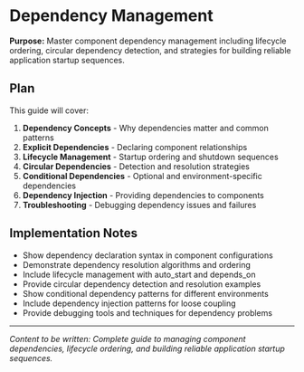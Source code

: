 # Dependency Management

<!-- Metadata -->
<!-- 
Topic: Component Dependencies
Type: Conceptual Guide
Audience: Developers building complex applications
Estimated Reading Time: 18 minutes
Prerequisites: Understanding of component types
TOC: w.tree → core-concepts-deep → configuration-registry → dependency-management.md
-->

**Purpose:** Master component dependency management including lifecycle ordering, circular dependency detection, and strategies for building reliable application startup sequences.

## Plan

This guide will cover:

1. **Dependency Concepts** - Why dependencies matter and common patterns
2. **Explicit Dependencies** - Declaring component relationships
3. **Lifecycle Management** - Startup ordering and shutdown sequences
4. **Circular Dependencies** - Detection and resolution strategies
5. **Conditional Dependencies** - Optional and environment-specific dependencies
6. **Dependency Injection** - Providing dependencies to components
7. **Troubleshooting** - Debugging dependency issues and failures

## Implementation Notes

- Show dependency declaration syntax in component configurations
- Demonstrate dependency resolution algorithms and ordering
- Include lifecycle management with auto_start and depends_on
- Provide circular dependency detection and resolution examples
- Show conditional dependency patterns for different environments
- Include dependency injection patterns for loose coupling
- Provide debugging tools and techniques for dependency problems

---

*Content to be written: Complete guide to managing component dependencies, lifecycle ordering, and building reliable application startup sequences.*
